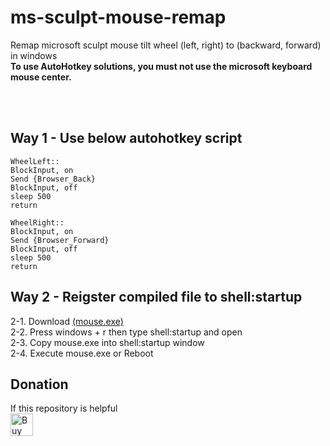 # ms-sculpt-mouse-remap
Remap microsoft sculpt mouse tilt wheel (left, right) to (backward, forward) in windows  
**To use AutoHotkey solutions, you must not use the microsoft keyboard mouse center.**

</br></br>
## Way 1 - Use below autohotkey script
```Autohotkey
WheelLeft::
BlockInput, on
Send {Browser_Back}
BlockInput, off
sleep 500
return

WheelRight::
BlockInput, on
Send {Browser_Forward}
BlockInput, off
sleep 500
return
```

## Way 2 - Reigster compiled file to shell:startup
2-1. Download [(mouse.exe)](https://github.com/gheron772/ms-sculpt-mouse-remap/raw/main/mouse.exe)  
2-2. Press windows + r then type shell:startup and open  
2-3. Copy mouse.exe into shell:startup window  
2-4. Execute mouse.exe or Reboot  

## Donation
If this repository is helpful  
<a href='https://ko-fi.com/D1D02VFSG' target='_blank'><img height='36' style='border:0px;height:36px;' src='https://cdn.ko-fi.com/cdn/kofi2.png?v=2' border='0' alt='Buy Me a Coffee at ko-fi.com' /></a>
